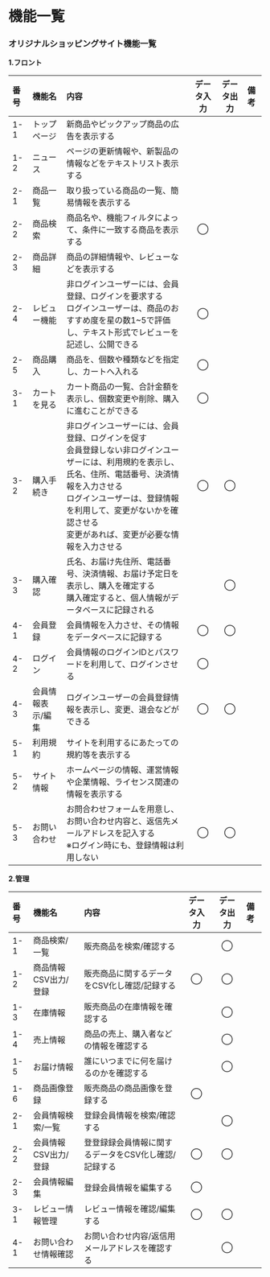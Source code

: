 # 機能一覧
### オリジナルショッピングサイト機能一覧
**1.フロント**

|番号 |機能名|内容|データ入力|データ出力|備考 |
|:---|:---|:---|:---:|:---:|:---|
|1-1|トップページ|新商品やピックアップ商品の広告を表示する||||
|1-2|ニュース|ページの更新情報や、新製品の情報などをテキストリスト表示する||||
|2-1|商品一覧|取り扱っている商品の一覧、簡易情報を表示する||||
|2-2|商品検索|商品名や、機能フィルタによって、条件に一致する商品を表示する|◯|||
|2-3|商品詳細|商品の詳細情報や、レビューなどを表示する||||
|2-4|レビュー機能|非ログインユーザーには、会員登録、ログインを要求する<br>ログインユーザーは、商品のおすすめ度を星の数1~5で評価し、テキスト形式でレビューを記述し、公開できる|◯|||
|2-5|商品購入|商品を、個数や種類などを指定し、カートへ入れる|◯|||
|3-1|カートを見る|カート商品の一覧、合計金額を表示し、個数変更や削除、購入に進むことができる|◯|||
|3-2|購入手続き|非ログインユーザーには、会員登録、ログインを促す<br>会員登録しない非ログインユーザーには、利用規約を表示し、氏名、住所、電話番号、決済情報を入力させる<br>ログインユーザーは、登録情報を利用して、変更がないかを確認させる<br>変更があれば、変更が必要な情報を入力させる|◯|◯||
|3-3|購入確認|氏名、お届け先住所、電話番号、決済情報、お届け予定日を表示し、購入を確定する<br>購入確定すると、個人情報がデータベースに記録される||◯||
|4-1|会員登録|会員情報を入力させ、その情報をデータベースに記録する|◯|◯||
|4-2|ログイン|会員情報のログインIDとパスワードを利用して、ログインさせる|◯|||
|4-3|会員情報表示/編集|ログインユーザーの会員登録情報を表示し、変更、退会などができる|◯|◯||
|5-1|利用規約|サイトを利用するにあたっての規約等を表示する||||
|5-2|サイト情報|ホームページの情報、運営情報や企業情報、ライセンス関連の情報を表示する||||
|5-3|お問い合わせ|お問合わせフォームを用意し、お問い合わせ内容と、返信先メールアドレスを記入する<br>※ログイン時にも、登録情報は利用しない|◯|◯||


**2.管理**

|番号|機能名|内容|データ入力|データ出力|備考|
|:---|:---|:---|:---:|:---:|:---|
|1-1|商品検索/一覧|販売商品を検索/確認する||◯||
|1-2|商品情報CSV出力/登録|販売商品に関するデータをCSV化し確認/記録する|◯|◯||
|1-3|在庫情報|販売商品の在庫情報を確認する||◯||
|1-4|売上情報|商品の売上、購入者などの情報を確認する||◯||
|1-5|お届け情報|誰にいつまでに何を届けるのかを確認する||◯||
|1-6|商品画像登録|販売商品の商品画像を登録する|◯|||
|2-1|会員情報検索/一覧|登録会員情報を検索/確認する||◯||
|2-2|会員情報CSV出力/登録|登登録録会員情報に関するデータをCSV化し確認/記録する|◯|◯||
|2-3|会員情報編集|登録会員情報を編集する|◯|||
|3-1|レビュー情報管理|レビュー情報を確認/編集する|◯|◯||
|4-1|お問い合わせ情報確認|お問い合わせ内容/返信用メールアドレスを確認する||◯||
